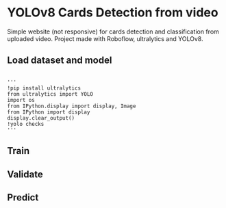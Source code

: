 <h1>YOLOv8 Cards Detection from video</h1>
<p>Simple website (not responsive) for cards detection and classification from uploaded video. Project made with Roboflow, ultralytics and YOLOv8. </p>
<h2>Load dataset and model</h2>
<code>
'''
!pip install ultralytics
from ultralytics import YOLO
import os
from IPython.display import display, Image
from IPython import display
display.clear_output()
!yolo checks
'''
</code>
<h2>Train</h2>
<h2>Validate</h2>
<h2>Predict</h2>
